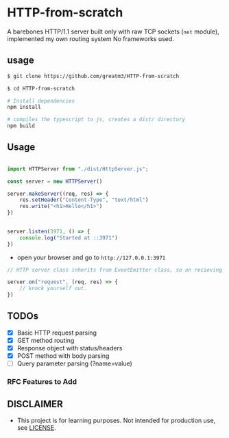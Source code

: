 # HTTP-from-scratch

A barebones HTTP/1.1 server built only with raw TCP sockets (`net` module), implemented my own routing system
No frameworks used.

## usage

```sh
$ git clone https://github.com/greatm3/HTTP-from-scratch

$ cd HTTP-from-scratch

# Install dependencies
npm install

# compiles the typescript to js, creates a dist/ directory
npm build

```

## Usage
```js

import HTTPServer from "./dist/HttpServer.js";

const server = new HTTPServer() 

server.makeServer((req, res) => {
    res.setHeader("Content-Type", "text/html")
    res.write("<h1>Hello</h1>")
})
 

server.listen(3971, () => {
    console.log("Started at ::3971")
})

```

- open your browser and go to `http://127.0.0.1:3971`

```js
// HTTP server class inherits from EventEmitter class, so on recieving data, the instance emits a request message

server.on("request", (req, res) => {
    // knock yourself out.
})
```

## TODOs
- [x] Basic HTTP request parsing
- [x] GET method routing
- [x] Response object with status/headers
- [x] POST method with body parsing
- [ ] Query parameter parsing (?name=value) 

### RFC Features to Add 

## DISCLAIMER
- This project is for learning purposes. Not intended for production use, see [LICENSE](LICENSE).